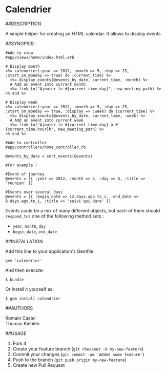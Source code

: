 # Calendrier

##DESCRIPTION

A simple helper for creating an HTML calendar. 
It allows to display events.

##SYNOPSIS:

    #Add to view
    #app/views/home/index.html.erb

    # Display month
    <%= calendrier(:year => 2012, :month => 5, :day => 25, :start_on_monday => true) do |current_time| %>
      <%= display_events(@events_by_date, current_time, :month) %>
      # Add an event into current month
      <%= link_to("Ajouter le #{current_time.day}", new_meeting_path) %>
    <% end %>

    # Display week
    <%= calendrier(:year => 2012, :month => 5, :day => 25, :start_on_monday => true, :display => :week) do |current_time| %>
      <%= display_events(@events_by_date, current_time, :week) %>
      # Add an event into current week
      <%= link_to("Ajouter le #{current_time.day} à #{current_time.hour}h", new_meeting_path) %>
    <% end %>

    #Add to controller
    #app/controllers/home_controller.rb
    
    @events_by_date = sort_events(@events)
    
    #For example :
    
    #Event of journey
    @events = [{ :year => 2012, :month => 4, :day => 6, :title => 'reunion' }]

    #Events over several days
    @events = [{ :begin_date => 12.days.ago.to_i, :end_date => 9.days.ago.to_i, :title => 'suivi qui dure' }]
    
    
Events could be a mix of many different objects, but each of them should `respond_to?` one of the following method sets :

  * `year`, `month`, `day`
  * `begin_date`, `end_date`

##INSTALLATION

Add this line to your application's Gemfile:

    gem 'calendrier'

And then execute:

    $ bundle

Or install it yourself as:

    $ gem install calendrier


##AUTHORS

Romain Castel <br />
Thomas Kienlen

##USAGE

1. Fork it
2. Create your feature branch (`git checkout -b my-new-feature`)
3. Commit your changes (`git commit -am 'Added some feature'`)
4. Push to the branch (`git push origin my-new-feature`)
5. Create new Pull Request
